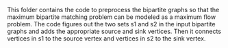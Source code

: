This folder contains the code to preprocess the bipartite graphs so that the maximum bipartite matching problem can be modeled as a maximum flow problem. The code figures out the two sets s1 and s2 in the input bipartite graphs and adds the appropriate source and sink vertices. Then it connects vertices in s1 to the source vertex and vertices in s2 to the sink vertex.
